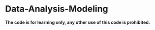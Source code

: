 # Data-Analysis-Modeling

<strong>The code is for learning only, any other use of this code is prohibited.</strong>
